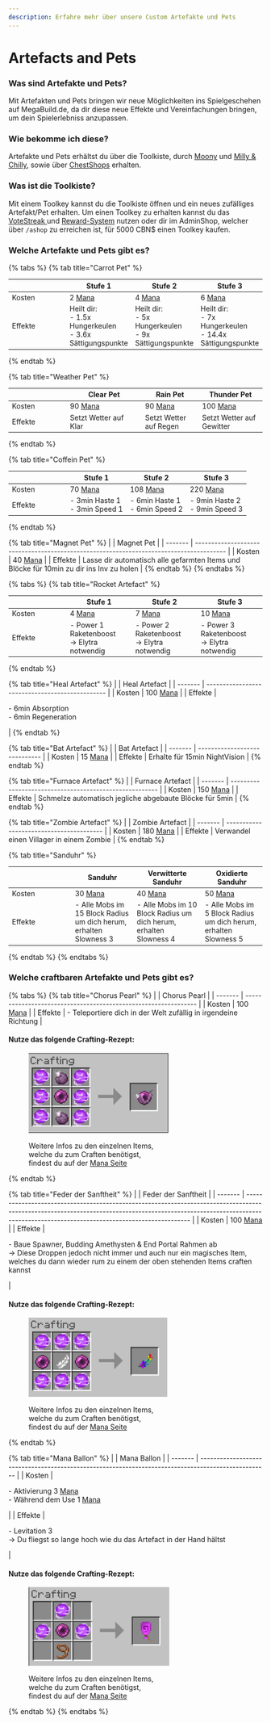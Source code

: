 ```yaml
---
description: Erfahre mehr über unsere Custom Artefakte und Pets
---
```


# Artefacts and Pets

### Was sind Artefakte und Pets?

Mit Artefakten und Pets bringen wir neue Möglichkeiten ins Spielgeschehen auf MegaBuild.de, da dir diese neue Effekte und Vereinfachungen bringen, um dein Spielerlebniss anzupassen.&#x20;

### Wie bekomme ich diese?

Artefakte und Pets erhältst du über die Toolkiste, durch [Moony](helper-cbspawn.md#moony) und [Milly & Chilly](helper-cbspawn.md#milly-und-chilly), sowie über [ChestShops](cs.md) erhalten.

### Was ist die Toolkiste?

Mit einem Toolkey kannst du die Toolkiste öffnen und ein neues zufälliges Artefakt/Pet erhalten. Um einen Toolkey zu erhalten kannst du das [VoteStreak ](vote.md#was-ist-das-votestreak-system)und [Reward-System](reward-daily-and-weekly.md#was-ist-das-reward-system) nutzen oder dir im AdminShop, welcher über `/ashop` zu erreichen ist, für 5000 CBN$ einen Toolkey kaufen.&#x20;

### Welche Artefakte und Pets gibt es?

{% tabs %}
{% tab title="Carrot Pet" %}
<table><thead><tr><th width="102"></th><th>Stufe 1</th><th>Stufe 2</th><th>Stufe 3</th></tr></thead><tbody><tr><td>Kosten</td><td>2 <a href="mana.md">Mana</a></td><td>4 <a href="mana.md">Mana</a></td><td>6 <a href="mana.md">Mana</a></td></tr><tr><td>Effekte</td><td>Heilt dir:<br>- 1.5x Hungerkeulen <br>- 3.6x Sättigungspunkte</td><td>Heilt dir:<br>- 5x Hungerkeulen <br>- 9x Sättigungspunkte</td><td>Heilt dir:<br>- 7x Hungerkeulen <br>- 14.4x Sättigungspunkte</td></tr></tbody></table>
{% endtab %}

{% tab title="Weather Pet" %}
<table><thead><tr><th width="101"></th><th width="135">Clear Pet</th><th>Rain Pet</th><th>Thunder Pet</th></tr></thead><tbody><tr><td>Kosten</td><td>90 <a href="mana.md">Mana</a></td><td>90 <a href="mana.md">Mana</a></td><td>100 <a href="mana.md">Mana</a></td></tr><tr><td>Effekte</td><td>Setzt Wetter auf Klar</td><td>Setzt Wetter auf Regen</td><td>Setzt Wetter auf Gewitter</td></tr></tbody></table>
{% endtab %}

{% tab title="Coffein Pet" %}
<table><thead><tr><th width="101"></th><th>Stufe 1</th><th>Stufe 2</th><th>Stufe 3</th></tr></thead><tbody><tr><td>Kosten</td><td>70 <a href="mana.md">Mana</a></td><td>108 <a href="mana.md">Mana</a></td><td>220 <a href="mana.md">Mana</a></td></tr><tr><td>Effekte</td><td>- 3min Haste 1<br>- 3min Speed 1</td><td>- 6min Haste 1<br>- 6min Speed 2</td><td>- 9min Haste 2<br>- 9min Speed 3</td></tr></tbody></table>
{% endtab %}

{% tab title="Magnet Pet" %}
|         | Magnet Pet                                                                              |
| ------- | --------------------------------------------------------------------------------------- |
| Kosten  | 40 [Mana](mana.md)                                                                      |
| Effekte | Lasse dir automatisch alle gefarmten Items und Blöcke für 10min zu dir ins Inv zu holen |
{% endtab %}
{% endtabs %}

{% tabs %}
{% tab title="Rocket Artefact" %}
<table><thead><tr><th width="101"></th><th>Stufe 1</th><th>Stufe 2</th><th>Stufe 3</th></tr></thead><tbody><tr><td>Kosten</td><td>4 <a href="mana.md">Mana</a></td><td>7 <a href="mana.md">Mana</a></td><td>10 <a href="mana.md">Mana</a></td></tr><tr><td>Effekte</td><td>- Power 1 Raketenboost<br>-> Elytra notwendig</td><td>- Power 2 Raketenboost<br>-> Elytra notwendig</td><td>- Power 3 Raketenboost<br>-> Elytra notwendig</td></tr></tbody></table>
{% endtab %}

{% tab title="Heal Artefact" %}
|         | Heal Artefact                                   |
| ------- | ----------------------------------------------- |
| Kosten  | 100 [Mana](mana.md)                             |
| Effekte | <p>- 6min Absorption<br>- 6min Regeneration</p> |
{% endtab %}

{% tab title="Bat Artefact" %}
|         | Bat Artefact                  |
| ------- | ----------------------------- |
| Kosten  | 15 [Mana](mana.md)            |
| Effekte | Erhalte für 15min NightVision |
{% endtab %}

{% tab title="Furnace Artefact" %}
|         | Furnace Artefact                                        |
| ------- | ------------------------------------------------------- |
| Kosten  | 150 [Mana](mana.md)                                     |
| Effekte | Schmelze automatisch jegliche abgebaute Blöcke für 5min |
{% endtab %}

{% tab title="Zombie Artefact" %}
|         | Zombie Artefact                          |
| ------- | ---------------------------------------- |
| Kosten  | 180 [Mana](mana.md)                      |
| Effekte | Verwandel einen Villager in einem Zombie |
{% endtab %}

{% tab title="Sanduhr" %}
<table><thead><tr><th width="111"></th><th>Sanduhr</th><th>Verwitterte Sanduhr</th><th>Oxidierte Sanduhr</th></tr></thead><tbody><tr><td>Kosten</td><td>30 <a href="mana.md">Mana</a></td><td>40 <a href="mana.md">Mana</a></td><td>50 <a href="mana.md">Mana</a></td></tr><tr><td>Effekte</td><td>- Alle Mobs im 15 Block Radius um dich herum, erhalten Slowness 3</td><td>- Alle Mobs im 10 Block Radius um dich herum, erhalten Slowness 4</td><td>- Alle Mobs im 5 Block Radius um dich herum, erhalten Slowness 5</td></tr></tbody></table>
{% endtab %}
{% endtabs %}

### Welche craftbaren Artefakte und Pets gibt es?

{% tabs %}
{% tab title="Chorus Pearl" %}
|         | Chorus Pearl                                                    |
| ------- | --------------------------------------------------------------- |
| Kosten  | 100 [Mana](mana.md)                                             |
| Effekte | - Teleportiere dich in der Welt zufällig in irgendeine Richtung |

#### Nutze das folgende Crafting-Rezept:

<figure><img src="../.gitbook/assets/Screenshot 2024-09-08 231653.png" alt=""><figcaption><p>Weitere Infos zu den einzelnen Items, <br>welche du zum Craften benötigst,<br> findest du auf der <a href="mana.md">Mana Seite</a> </p></figcaption></figure>
{% endtab %}

{% tab title="Feder der Sanftheit" %}
|         | Feder der Sanftheit                                                                                                                                                                                                       |
| ------- | ------------------------------------------------------------------------------------------------------------------------------------------------------------------------------------------------------------------------- |
| Kosten  | 100 [Mana](mana.md)                                                                                                                                                                                                       |
| Effekte | <p>- Baue Spawner, Budding Amethysten &#x26; End Portal Rahmen ab<br>-> Diese Droppen jedoch nicht immer und auch nur ein magisches Item, welches du dann wieder rum zu einem der oben stehenden Items craften kannst</p> |

#### Nutze das folgende Crafting-Rezept:

<figure><img src="../.gitbook/assets/Screenshot 2024-09-08 231838.png" alt=""><figcaption><p>Weitere Infos zu den einzelnen Items, <br>welche du zum Craften benötigst,<br> findest du auf der <a href="mana.md">Mana Seite</a></p></figcaption></figure>
{% endtab %}

{% tab title="Mana Ballon" %}
|         | Mana Ballon                                                                                         |
| ------- | --------------------------------------------------------------------------------------------------- |
| Kosten  | <p>- Aktivierung 3 <a href="mana.md">Mana</a><br>- Während dem Use 1 <a href="mana.md">Mana</a></p> |
| Effekte | <p>- Levitation 3<br>-> Du fliegst so lange hoch wie du das Artefact in der Hand hältst</p>         |

#### Nutze das folgende Crafting-Rezept:

<figure><img src="../.gitbook/assets/Screenshot 2024-09-08 231755.png" alt=""><figcaption><p>Weitere Infos zu den einzelnen Items, <br>welche du zum Craften benötigst,<br> findest du auf der <a href="mana.md">Mana Seite</a></p></figcaption></figure>
{% endtab %}
{% endtabs %}

